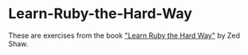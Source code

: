 Learn-Ruby-the-Hard-Way
=======================

These are exercises from the book ["Learn Ruby the Hard Way"](URL_to_wiki) by Zed Shaw.
